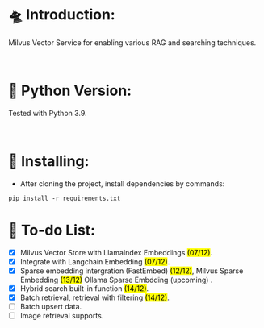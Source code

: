 # 🛸 Introduction:

Milvus Vector Service for enabling various RAG and searching techniques.

<br />

# 🐍 Python Version:

Tested with Python 3.9.

<br />

# 🔗 Installing:
- After cloning the project, install dependencies by commands:
```
pip install -r requirements.txt
```

# 📃 To-do List:
- [x] Milvus Vector Store with LlamaIndex Embeddings <mark>(07/12)</mark>.
- [x] Integrate with Langchain Embedding <mark>(07/12)</mark>.
- [x] Sparse embedding intergration (FastEmbed) <mark>(12/12)</mark>, Milvus Sparse Embedding <mark>(13/12)</mark> Ollama Sparse Embdding (upcoming) .
- [x] Hybrid search built-in function <mark>(14/12)</mark>.
- [x] Batch retrieval, retrieval with filtering <mark>(14/12)</mark>.
- [ ] Batch upsert data.
- [ ] Image retrieval supports.
<br />
